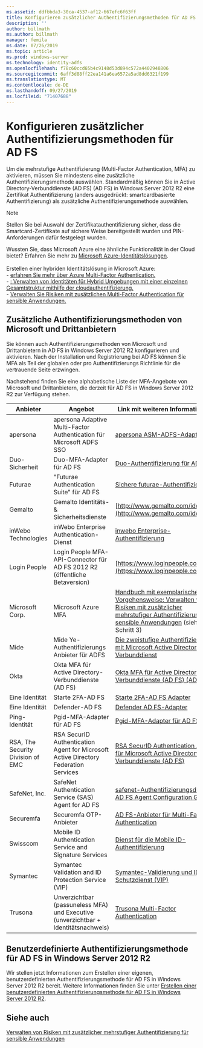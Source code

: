 ```yaml
---
ms.assetid: ddfbbda3-30ca-4537-af12-667efc6f63ff
title: Konfigurieren zusätzlicher Authentifizierungsmethoden für AD FS
description: ''
author: billmath
ms.author: billmath
manager: femila
ms.date: 07/26/2019
ms.topic: article
ms.prod: windows-server
ms.technology: identity-adfs
ms.openlocfilehash: f78c60ccd65b4c9148d53d894c572a4402948806
ms.sourcegitcommit: 6aff3d88ff22ea141a6ea6572a5ad8dd6321f199
ms.translationtype: MT
ms.contentlocale: de-DE
ms.lasthandoff: 09/27/2019
ms.locfileid: "71407688"
---
```

# <a name="configure-additional-authentication-methods-for-ad-fs"></a>Konfigurieren zusätzlicher Authentifizierungsmethoden für AD FS

Um die mehrstufige Authentifizierung (Multi-Factor Authentication, MFA) zu aktivieren, müssen Sie mindestens eine zusätzliche Authentifizierungsmethode auswählen. Standardmäßig können Sie in Active Directory-Verbunddienste (AD FS) (AD FS) in Windows Server 2012 R2 eine Zertifikat Authentifizierung (anders ausgedrückt: smartcardbasierte Authentifizierung) als zusätzliche Authentifizierungsmethode auswählen.

> [!NOTE]
> Stellen Sie bei Auswahl der Zertifikatauthentifizierung sicher, dass die Smartcard-Zertifikate auf sichere Weise bereitgestellt wurden und PIN-Anforderungen dafür festgelegt wurden.

Wussten Sie, dass Microsoft Azure eine ähnliche Funktionalität in der Cloud bietet? Erfahren Sie mehr zu [Microsoft Azure-Identitätslösungen](http://aka.ms/m2w274).<br /><br />Erstellen einer hybriden Identitätslösung in Microsoft Azure:<br /> - [erfahren Sie mehr über Azure Multi-Factor Authentication.](http://aka.ms/ey6o9r)<br /> - [: Verwalten von Identitäten für Hybrid Umgebungen mit einer einzelnen Gesamtstruktur mithilfe der cloudauthentifizierung.](http://aka.ms/g1jat8)<br /> - [Verwalten Sie Risiken mit zusätzlichen Multi-Factor Authentication für sensible Anwendungen.](http://aka.ms/kt1bbm)

## <a name="microsoft-and-third-party-additional-authentication-methods"></a>Zusätzliche Authentifizierungsmethoden von Microsoft und Drittanbietern
Sie können auch Authentifizierungsmethoden von Microsoft und Drittanbietern in AD FS in Windows Server 2012 R2 konfigurieren und aktivieren. Nach der Installation und Registrierung bei AD FS können Sie MFA als Teil der globalen oder pro Authentifizierungs Richtlinie für die vertrauende Seite erzwingen.

Nachstehend finden Sie eine alphabetische Liste der MFA-Angebote von Microsoft und Drittanbietern, die derzeit für AD FS in Windows Server 2012 R2 zur Verfügung stehen.

|Anbieter|Angebot|Link mit weiteren Informationen|
|-|-|-| 
|apersona|apersona Adaptive Multi-Factor Authentication für Microsoft ADFS SSO|[apersona ASM-ADFS-Adapter](https://www.apersona.com/adfs)|
|Duo-Sicherheit|Duo-MFA-Adapter für AD FS|[Duo-Authentifizierung für AD FS](https://duo.com/docs/adfs)|
|Futurae|"Futurae Authentication Suite" für AD FS|[Sichere futurae-Authentifizierung](https://futurae.com)|
|Gemalto|Gemalto Identitäts- & Sicherheitsdienste|[http://www.gemalto.com/identity](http://www.gemalto.com/identity)|
|inWebo Technologies|inWebo Enterprise Authentication-Dienst|[inwebo Enterprise-Authentifizierung](http://www.inwebo.com)|
|Login People|Login People MFA-API-Connector für AD FS 2012 R2 (öffentliche Betaversion)|[https://www.loginpeople.com](https://www.loginpeople.com)|
|Microsoft Corp.|Microsoft Azure MFA|[Handbuch mit exemplarischer Vorgehensweise: Verwalten von Risiken mit zusätzlicher mehrstufiger Authentifizierung für sensible Anwendungen](https://technet.microsoft.com/library/dn280946.aspx) (siehe Schritt 3)|
Mide | Mide Ye-Authentifizierungs Anbieter für ADFS | [Die zweistufige Authentifizierung mit Microsoft Active Directory Verbunddienst](https://www.mideye.com/support/administrators/documentation/integration/microsoft-adfs/)|
|Okta | Okta MFA für Active Directory-Verbunddienste (AD FS) | [Okta MFA für Active Directory-Verbunddienste (AD FS) (ADFS)](https://help.okta.com/en/prod/Content/Topics/integrations/adfs-okta-int.htm)|
|Eine Identität| Starte 2FA-AD FS|[Starte 2FA-AD FS Adapter](https://www.oneidentity.com/products/starling-two-factor-authentication/)|
|Eine Identität| Defender-AD FS|[Defender AD FS-Adapter](https://www.oneidentity.com/products/defender/)|
|Ping-Identität|Pgid-MFA-Adapter für AD FS|[Pgid-MFA-Adapter für AD FS](https://documentation.pingidentity.com/pingid/pingidAdminGuide/index.shtml#pid_c_PingIDforADFSSSO.html)|
|RSA, The Security Division of EMC|RSA SecurID Authentication Agent for Microsoft Active Directory Federation Services|[RSA SecurID Authentication Agent für Microsoft Active Directory-Verbunddienste (AD FS)](http://www.emc.com/security/rsa-securid/rsa-authentication-agents/microsoft-ad-fs.htm)|
|SafeNet, Inc.|SafeNet Authentication Service (SAS) Agent for AD FS|[safenet-Authentifizierungsdienst: AD FS Agent Configuration Guide](http://www.safenet-inc.com/resources/integration-guide/data-protection/Safenet_Authentication_Service/SafeNet_Authentication_Service__AD_FS_Agent_Configuration_Guide/?langtype=1033)|
|Securemfa|Securemfa OTP-Anbieter| [AD FS-Anbieter für Multi-Factor Authentication](https://www.securemfa.com/)|
|Swisscom|Mobile ID Authentication Service and Signature Services|[Dienst für die Mobile ID-Authentifizierung](http://swisscom.ch/mid)|
|Symantec|Symantec Validation and ID Protection Service (VIP)|[Symantec-Validierung und ID-Schutzdienst (VIP)](http://www.symantec.com/vip-authentication-service)|
|Trusona|Unverzichtbar (passuneless MFA) und Executive (unverzichtbar + Identitätsnachweis)| [Trusona Multi-Factor Authentication](https://www.trusona.com/solution-overview/)|


## <a name="custom-authentication-method-for-ad-fs-in-windows-server-2012-r2"></a>Benutzerdefinierte Authentifizierungsmethode für AD FS in Windows Server 2012 R2
Wir stellen jetzt Informationen zum Erstellen einer eigenen, benutzerdefinierten Authentifizierungsmethode für AD FS in Windows Server 2012 R2 bereit. Weitere Informationen finden Sie unter [Erstellen einer benutzerdefinierten Authentifizierungsmethode für AD FS in Windows Server 2012 R2](https://go.microsoft.com/fwlink/?LinkID=511980).

## <a name="see-also"></a>Siehe auch
[Verwalten von Risiken mit zusätzlicher mehrstufiger Authentifizierung für sensible Anwendungen](Manage-Risk-with-Additional-Multi-Factor-Authentication-for-Sensitive-Applications.md)


